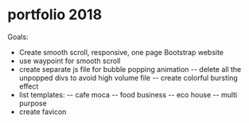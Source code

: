 # portfolio 2018
Goals:
- Create smooth scroll, responsive,  one page Bootstrap website
- use waypoint for smooth scroll
- create separate js file for bubble popping animation 
    -- delete all the unpopped divs to avoid high volume file
    -- create colorful bursting effect
- list templates: 
   -- cafe moca
   -- food business 
   -- eco house
   -- multi purpose 
- create favicon
 
   
